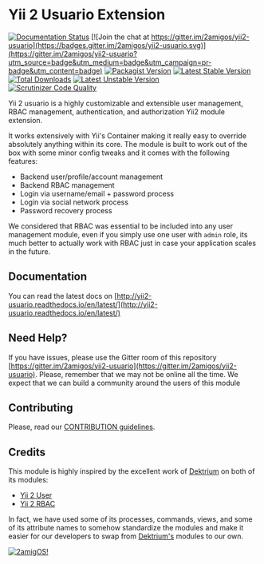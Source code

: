 Yii 2 Usuario Extension
======================

[![Documentation Status](https://readthedocs.org/projects/yii2-usuario/badge/?version=latest)](http://yii2-usuario.readthedocs.io/en/latest/?badge=latest)
[![Join the chat at https://gitter.im/2amigos/yii2-usuario](https://badges.gitter.im/2amigos/yii2-usuario.svg)](https://gitter.im/2amigos/yii2-usuario?utm_source=badge&utm_medium=badge&utm_campaign=pr-badge&utm_content=badge)
[![Packagist Version](https://img.shields.io/packagist/v/2amigos/yii2-usuario.svg?style=flat-square)](https://packagist.org/packages/2amigos/yii2-usuario)
[![Latest Stable Version](https://poser.pugx.org/2amigos/yii2-usuario/version)](https://packagist.org/packages/2amigos/yii2-usuario)
[![Total Downloads](https://poser.pugx.org/2amigos/yii2-usuario/downloads)](https://packagist.org/packages/2amigos/yii2-usuario)
[![Latest Unstable Version](https://poser.pugx.org/2amigos/yii2-usuario/v/unstable)](//packagist.org/packages/2amigos/yii2-usuario)  
[![Scrutinizer Code Quality](https://scrutinizer-ci.com/g/2amigos/yii2-usuario/badges/quality-score.png?b=master)](https://scrutinizer-ci.com/g/2amigos/yii2-usuario/?branch=master)

Yii 2 usuario is a highly customizable and extensible user management, RBAC management, authentication, 
and authorization Yii2 module extension. 

It works extensively with Yii's Container making it really easy to override absolutely anything within its core. The 
module is built to work out of the box with some minor config tweaks and it comes with the following features: 
 
- Backend user/profile/account management
- Backend RBAC management 
- Login via username/email + password process
- Login via social network process
- Password recovery process

We considered that RBAC was essential to be included into any user management module, even if you simply use one user 
with `admin` role, its much better to actually work with RBAC just in case your application scales in the future.

## Documentation 

You can read the latest docs on [http://yii2-usuario.readthedocs.io/en/latest/](http://yii2-usuario.readthedocs.io/en/latest/)


## Need Help? 

If you have issues, please use the Gitter room of this repository [https://gitter.im/2amigos/yii2-usuario](https://gitter.im/2amigos/yii2-usuario). 
Please, remember that we may not be online all the time. We expect that we can build a community around the users of 
 this module 

## Contributing 

Please, read our [CONTRIBUTION guidelines](CONTRIBUTING.md). 
 
## Credits

This module is highly inspired by the excellent work of [Dektrium](https://dektrium.com/) on both of its modules: 

- [Yii 2 User](https://github.com/dektrium/yii2-user)
- [Yii 2 RBAC](https://github.com/dektrium/yii2-rbac)

In fact, we have used some of its processes, commands, views, and some of its attribute names to somehow standardize the 
modules and make it easier for our developers to swap from [Dektrium's](https://dektrium.com) modules to our own.

[![2amigOS!](https://s.gravatar.com/avatar/55363394d72945ff7ed312556ec041e0?s=80)](http://www.2amigos.us) 
